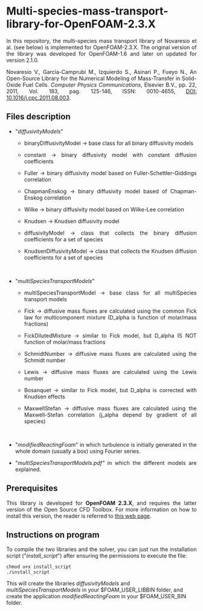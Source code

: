 # Multi-species-mass-transport-library-for-OpenFOAM-2.3.X

<p align="justify">In this repository, the multi-species mass transport library of Novaresio et al. (see below) is implemented for OpenFOAM-2.3.X. The original version of the library was developed for OpenFOAM-1.6 and later on updated for version 2.1.0.</p>

<p align="justify">Novaresio V., García-Camprubí M., Izquierdo S., Asinari P., Fueyo N., An Open-Source Library for the Numerical Modeling of Mass-Transfer in Solid-Oxide Fuel Cells. <em>Computer Physics Communications</em>, Elsevier B.V., pp. 22, 2011, Vol. 183, pag. 125-146, ISSN: 0010-4655, <a href="https://doi.org/10.1016/j.cpc.2011.08.003">DOI: 10.1016/j.cpc.2011.08.003</a>.</p>

## Files description



<ul>

<li><p align="justify">"<em>diffusivityModels</em>"</p></li>
    <ul>
        <li><p align="justify">binaryDiffusivityModel -> base class for all binary diffusivity models</p></li>
        <li><p align="justify">constant -> binary diffusivity model with constant diffusion coefficients</p></li>
        <li><p align="justify">Fuller -> binary diffusivity model based on Fuller-Schettler-Giddings correlation</p></li>
        <li><p align="justify">ChapmanEnskog -> binary diffusivity model based of Chapman-Enskog correlation</p></li>
        <li><p align="justify">Wilke -> binary diffusivity model based on Wilke-Lee correlation</p></li>
        <li><p align="justify">Knudsen -> Knudsen diffusivity model</p></li>
        <li><p align="justify">diffusivityModel -> class that collects the binary diffusion coefficients for a set of species</p></li>
        <li><p align="justify">KnudsenDiffusivityModel -> class that collects the Knudsen diffusion coefficients for a set of species</p></li>
    </ul>
    
   <br>
   
<li><p align="justify">"<em>multiSpeciesTransportModels</em>"</p></li>
    <ul>
        <li><p align="justify">multiSpeciesTransportModel -> base class for all multiSpecies transport models</p></li>
        <li><p align="justify">Fick -> diffusive mass fluxes are calculated using the common Fick law for multicomponent mixture (D_alpha is function of molar/mass fractions)</p></li>
        <li><p align="justify">FickDilutedMixture -> similar to Fick model, but D_alpha IS NOT function of molar/mass fractions </p></li>
        <li><p align="justify">SchmidtNumber -> diffusive mass fluxes are calculated using the Schmidt number</p></li>
        <li><p align="justify">Lewis -> diffusive mass fluxes are calculated using the Lewis number</p></li>
        <li><p align="justify">Bosanquet -> similar to Fick model, but D_alpha is corrected with Knudsen effects</p></li>
        <li><p align="justify">MaxwellStefan -> diffusive mass fluxes are calculated using the Maxwell-Stefan correlation (j_alpha depend by gradient of all species)</p></li>
    </ul>

<br>

<li><p align="justify">"<em>modifiedReactingFoam</em>" in which turbulence is initially generated in the whole domain (usually a box) using Fourier series.</p></li>

<li><p align="justify">"<em>multiSpeciesTransportModels.pdf"</em> in which the different models are explained.

</ul>


## Prerequisites

<p align="justify">This library is developed for <strong>OpenFOAM 2.3.X</strong>, and requires the latter version of the Open Source CFD Toolbox. For more information on how to install this version, the reader is referred to <a href="https://sites.google.com/site/foamguides/installation/installing-openfoam-2-3-x">this web page</a>.</p>

## Instructions on program

<p align="justify">To compile the two libraries and the solver, you can just run the installation script ("<em>install_script</em>") after ensuring the permissions to execute the file:</p>

    chmod u+x install_script
    ./install_script

This will create the libraries <em>diffusivityModels</em> and <em>multiSpeciesTransportModels</em> in your $FOAM_USER_LIBBIN folder, and create the application <em>modifiedReactingFoam</em> in your $FOAM_USER_BIN folder.
